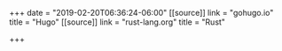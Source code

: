 +++
date = "2019-02-20T06:36:24-06:00"
[[source]]
link = "gohugo.io"
title = "Hugo"
[[source]]
link = "rust-lang.org"
title = "Rust"

+++
